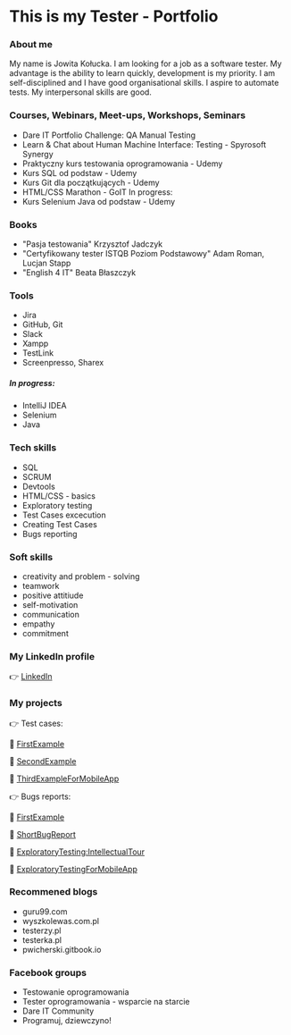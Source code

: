 # This is my Tester - Portfolio
### About me
My name is Jowita Kołucka. I am looking for a job as a software tester. My advantage is the ability to learn quickly, development is my priority. I am self-disciplined and I have good organisational skills. I aspire to automate tests. My interpersonal skills are good.

### Courses, Webinars, Meet-ups, Workshops, Seminars
- Dare IT Portfolio Challenge: QA Manual Testing
- Learn & Chat about Human Machine Interface: Testing - Spyrosoft Synergy
- Praktyczny kurs testowania oprogramowania - Udemy 
- Kurs SQL od podstaw - Udemy
- Kurs Git dla początkujących - Udemy
- HTML/CSS Marathon - GoIT
In progress:
- Kurs Selenium Java od podstaw - Udemy

### Books
- "Pasja testowania" Krzysztof Jadczyk
- "Certyfikowany tester ISTQB Poziom Podstawowy" Adam Roman, Lucjan Stapp
- "English 4 IT" Beata Błaszczyk

### Tools
- Jira
- GitHub, Git
- Slack
- Xampp
- TestLink
- Screenpresso, Sharex
##### In progress:
- IntelliJ IDEA
- Selenium
- Java

### Tech skills
- SQL
- SCRUM
- Devtools
- HTML/CSS - basics
- Exploratory testing
- Test Cases excecution
- Creating Test Cases
- Bugs reporting

### Soft skills
- creativity and problem - solving
- teamwork
- positive attitiude
- self-motivation
- communication
- empathy
- commitment

### My LinkedIn profile
:point_right: [LinkedIn](https://www.linkedin.com/in/jowita-ko%C5%82ucka-58208a257/)

### My projects
👉 Test cases:

🔗 [FirstExample](https://docs.google.com/spreadsheets/d/1WvgNeT7zoMLT_dVXP6OGcbG25ZfNrIn3Qoo_-KSdGgU/edit?usp=sharing)

🔗 [SecondExample](https://docs.google.com/spreadsheets/d/17aXryVwC_KJjK_7fEQuUaFH9VVKCezWeL1D1ATz1mZs/edit?usp=sharing)

🔗 [ThirdExampleForMobileApp](https://docs.google.com/spreadsheets/d/1uEOFUuitIedHFeNPdvG4jfgqO08rtomRUYHuNR1Rowo/edit?usp=sharing)


👉 Bugs reports:

🔗 [FirstExample](https://docs.google.com/spreadsheets/d/19OnQ9t3O9w3JdfsiuvQA0RNu8N6oGHDR3pL6XjfZ5iU/edit?usp=sharing)

🔗 [ShortBugReport](https://docs.google.com/spreadsheets/d/19OnQ9t3O9w3JdfsiuvQA0RNu8N6oGHDR3pL6XjfZ5iU/edit?usp=sharing)

🔗 [ExploratoryTesting:IntellectualTour](https://docs.google.com/spreadsheets/d/1trzIb7EJdjzk6x9bkMN0su0mnncNOVoKCWpnPeS5vZI/edit?usp=sharing)

:link: [ExploratoryTestingForMobileApp](https://docs.google.com/spreadsheets/d/17WN1m9REmA11eijGD58Y2FtpVVNW4LAXqQRk99-HvD0/edit?usp=sharing)

### Recommened blogs
- guru99.com
- wyszkolewas.com.pl
- testerzy.pl
- testerka.pl
- pwicherski.gitbook.io

### Facebook groups
- Testowanie oprogramowania
- Tester oprogramowania - wsparcie na starcie
- Dare IT Community
- Programuj, dziewczyno!




